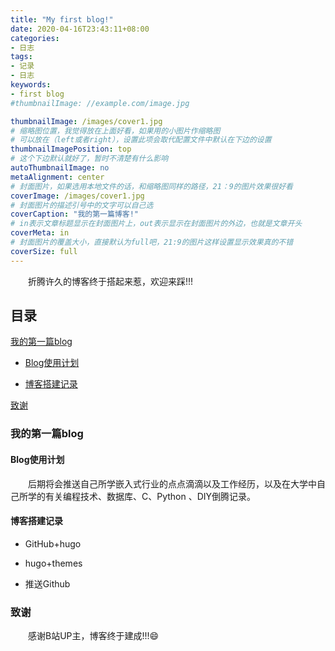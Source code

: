 ```yaml
---
title: "My first blog!"
date: 2020-04-16T23:43:11+08:00
categories:
- 日志
tags:
- 记录
- 日志
keywords:
- first blog
#thumbnailImage: //example.com/image.jpg

thumbnailImage: /images/cover1.jpg
# 缩略图位置，我觉得放在上面好看，如果用的小图片作缩略图
# 可以放在（left或者right），设置此项会取代配置文件中默认在下边的设置
thumbnailImagePosition: top
# 这个下边默认就好了，暂时不清楚有什么影响
autoThumbnailImage: no
metaAlignment: center
# 封面图片，如果选用本地文件的话，和缩略图同样的路径，21：9的图片效果很好看
coverImage: /images/cover1.jpg
# 封面图片的描述引号中的文字可以自己选
coverCaption: "我的第一篇博客!"
# in表示文章标题显示在封面图片上，out表示显示在封面图片的外边，也就是文章开头
coverMeta: in
# 封面图片的覆盖大小，直接默认为full吧，21:9的图片这样设置显示效果真的不错
coverSize: full
---
```


&emsp;&emsp;折腾许久的博客终于搭起来惹，欢迎来踩!!!

## 目录

[我的第一篇blog](#我的第一篇blog)

- [Blog使用计划](#Blog使用计划)

- [博客搭建记录](#博客搭建记录)

[致谢](#致谢)

### 我的第一篇blog

#### Blog使用计划

&emsp;&emsp;后期将会推送自己所学嵌入式行业的点点滴滴以及工作经历，以及在大学中自己所学的有关编程技术、数据库、C、Python 、DIY倒腾记录。

#### 博客搭建记录

- GitHub+hugo

- hugo+themes

- 推送Github

### 致谢
&emsp;&emsp;感谢B站UP主，博客终于建成!!!😄
